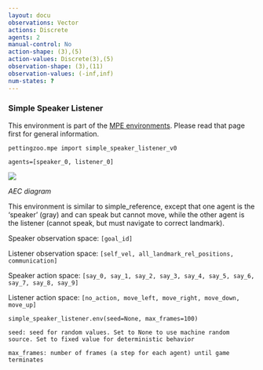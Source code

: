 ```yaml
---
layout: docu
observations: Vector
actions: Discrete
agents: 2
manual-control: No
action-shape: (3),(5)
action-values: Discrete(3),(5)
observation-shape: (3),(11)
observation-values: (-inf,inf)
num-states: ?
---
```


### Simple Speaker Listener

This environment is part of the [MPE environments](../mpe). Please read that page first for general information.


`pettingzoo.mpe import simple_speaker_listener_v0`

`agents=[speaker_0, listener_0]`

![](mpe_simple_speaker_listen.gif)

*AEC diagram*

This environment is similar to simple_reference, except that one agent is the ‘speaker’ (gray) and can speak but cannot move, while the other agent is the listener (cannot speak, but must navigate to correct landmark).

Speaker observation space: `[goal_id]`

Listener observation space: `[self_vel, all_landmark_rel_positions, communication]`

Speaker action space: `[say_0, say_1, say_2, say_3, say_4, say_5, say_6, say_7, say_8, say_9]`

Listener action space: `[no_action, move_left, move_right, move_down, move_up]`

```
simple_speaker_listener.env(seed=None, max_frames=100)
```

```
seed: seed for random values. Set to None to use machine random source. Set to fixed value for deterministic behavior

max_frames: number of frames (a step for each agent) until game terminates
```
